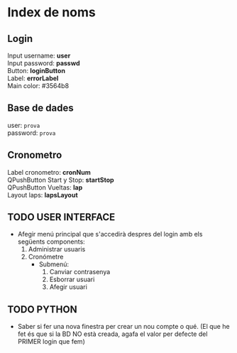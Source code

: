 # Index de noms

## Login

Input username: **user** \
Input password: **passwd** \
Button: **loginButton** \
Label: **errorLabel** \
Main color: #3564b8

## Base de dades

user: `prova` \
password: `prova`

## Cronometro

Label cronometro: **cronNum** \
QPushButton Start y Stop: **startStop** \
QPushButton Vueltas: **lap** \
Layout laps: **lapsLayout**

## TODO USER INTERFACE

- Afegir menú principal que s'accedirà despres del login amb els següents components:
    1. Administrar usuaris
    2. Cronómetre
        - Submenú:
            1. Canviar contrasenya
            2. Esborrar usuari
            3. Afegir usuari

## TODO PYTHON

- Saber si fer una nova finestra per crear un nou compte o qué. (El que he fet és que si la BD NO està creada, agafa el valor per defecte del PRIMER login que fem)
